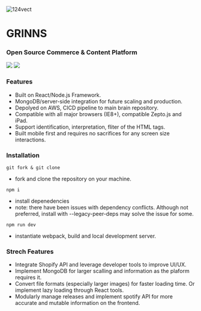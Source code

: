 ![124vect](https://user-images.githubusercontent.com/71619815/128577066-1a120933-ac5d-404f-94ca-17f13df99d9b.png)


# GRINNS 
### Open Source Commerce & Content Platform
![](https://img.shields.io/badge/issues-0-yellow)
![](https://img.shields.io/badge/deployments-3-green)

### Features

- Built on React/Node.js Framework.
- MongoDB/server-side integration for future scaling and production.
- Depolyed on AWS, CICD pipeline to main brain repository.
- Compatible with all major browsers (IE8+), compatible Zepto.js and iPad.
- Support identification, interpretation, fliter of the HTML tags.
- Built mobile first and requires no sacrifices for any screen size interactions.


### Installation
```git fork & git clone```
- fork and clone the repository on your machine.

```npm i```
- install depenedencies
- note: there have been issues with dependency conflicts. Although not preferred, install with --legacy-peer-deps may solve the issue for some. 

```npm run dev```
- instantiate webpack, build and local development server.

### Strech Features
 - Integrate Shopify API and leverage developer tools to improve UI/UX.
 - Implement MongoDB for larger scalling and information as the plaform requires it.
 - Convert file formats (especially larger images) for faster loading time. Or implement lazy loading through React tools.
 - Modularly manage releases and implement spotify API for more accurate and mutable information on the frontend. 
